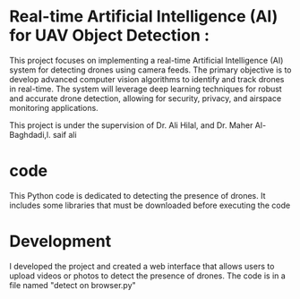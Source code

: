 # Real-time Artificial Intelligence (AI) for UAV Object Detection :
This project focuses on implementing a real-time Artificial Intelligence (AI) system for detecting drones using camera feeds.
The primary objective is to develop advanced computer vision algorithms to identify and track drones in real-time.
The system will leverage deep learning techniques for robust and accurate drone detection, allowing for security, privacy, and airspace monitoring applications.

This project is under the supervision of Dr. Ali Hilal, and Dr. Maher Al-Baghdadi,l. saif ali 

# code 
This Python code is dedicated to detecting the presence of drones. It includes some libraries that must be downloaded before executing the code


# Development
I developed the project and created a web interface that allows users to upload videos or photos to detect the presence of drones. The code is in a file named "detect on browser.py"
